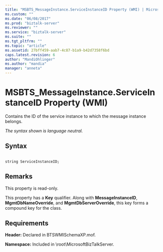 ```yaml
---
title: "MSBTS_MessageInstance.ServiceInstanceID Property (WMI) | Microsoft Docs"
ms.custom: ""
ms.date: "06/08/2017"
ms.prod: "biztalk-server"
ms.reviewer: ""
ms.service: "biztalk-server"
ms.suite: ""
ms.tgt_pltfrm: ""
ms.topic: "article"
ms.assetid: 27bff459-aab7-4c87-b1a9-b42d7358f6bd
caps.latest.revision: 6
author: "MandiOhlinger"
ms.author: "mandia"
manager: "anneta"
---
```

# MSBTS_MessageInstance.ServiceInstanceID Property (WMI)
Contains the ID of the service instance to which the message instance belongs.  
  
 *The syntax shown is language neutral.*  
  
## Syntax  
  
```  
  
string ServiceInstanceID;  
```  
  
## Remarks  
 This property is read-only.  
  
 This property has a **Key** qualifier. Along with **MessageInstanceID**, **MgmtDbNameOverride**, and **MgmtDbServerOverride**, this key forms a compound key for the class.  
  
## Requirements  
 **Header:** Declared in BTSWMISchemaXP.mof.  
  
 **Namespace:** Included in \root\MicrosoftBizTalkServer.
